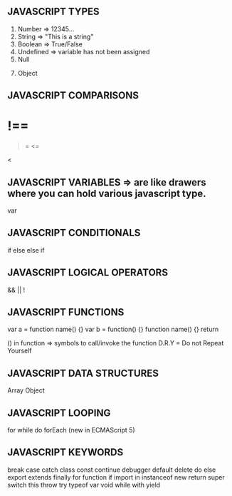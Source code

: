JAVASCRIPT TYPES
-----------------
1. Number => 12345...
2. String => "This is a string"
3. Boolean => True/False
4. Undefined => variable has not been assigned
5. Null
<!-- 6. Symbol (new in ECMAScript 6) -->
7. Object

JAVASCRIPT COMPARISONS
-----------------

!==
===
>=
<=
>
<

JAVASCRIPT VARIABLES => are like drawers where you can hold various javascript type.
-----------------
var
<!-- let (new in ECMAScript 6)-->  
<!-- const (new in ECMAScript 6)-->

JAVASCRIPT CONDITIONALS
-----------------
if
else
else if
<!-- ternary operator -->
<!-- switch -->


JAVASCRIPT LOGICAL OPERATORS
-----------------
&&
||
!

JAVASCRIPT FUNCTIONS
-----------------
var a = function name() {}
var b = function() {} <!-- anonymous function -->
function name() {}
return
<!-- () => (new in ECMAScript 6) -->

() in function => symbols to call/invoke the function
D.R.Y = Do not Repeat Yourself

JAVASCRIPT DATA STRUCTURES
-----------------
Array
Object

JAVASCRIPT LOOPING
-----------------
for
while
do 
forEach (new in ECMAScript 5) 


JAVASCRIPT KEYWORDS
-----------------
break
case
catch
class
const
continue
debugger
default
delete
do
else
export
extends
finally
for
function
if
import
in
instanceof
new
return
super
switch
this
throw
try
typeof
var
void
while
with
yield